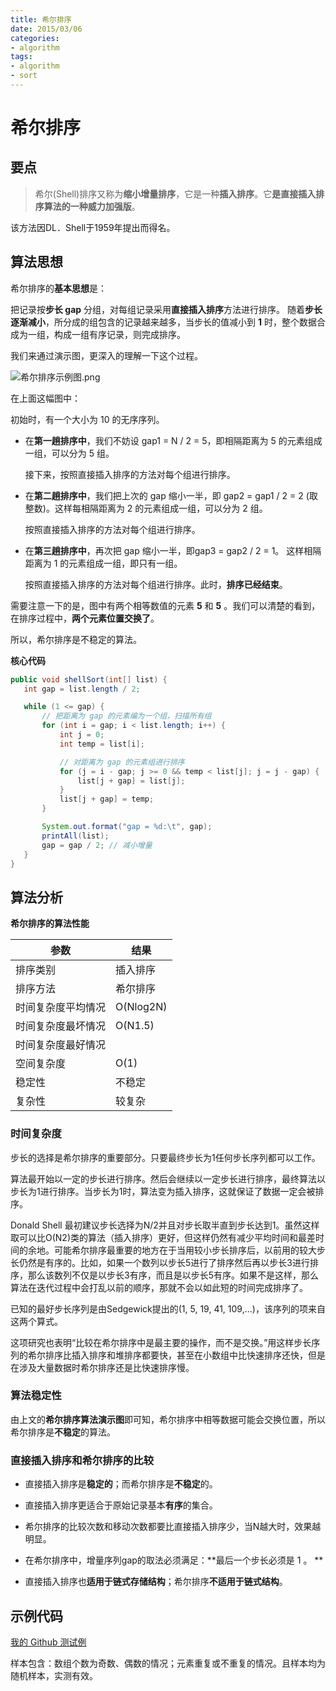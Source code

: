 ```yaml
---
title: 希尔排序
date: 2015/03/06
categories:
- algorithm
tags:
- algorithm
- sort
---
```


# 希尔排序

## 要点

> 希尔(Shell)排序又称为**缩小增量排序**，它是一种**插入排序**。它**是直接插入排序算法的一种威力加强版**。
>

该方法因DL．Shell于1959年提出而得名。

## 算法思想

希尔排序的**基本思想**是：

把记录按**步长 gap** 分组，对每组记录采用**直接插入排序**方法进行排序。
随着**步长逐渐减小**，所分成的组包含的记录越来越多，当步长的值减小到 **1** 时，整个数据合成为一组，构成一组有序记录，则完成排序。

我们来通过演示图，更深入的理解一下这个过程。 

![希尔排序示例图.png](http://oyz7npk35.bkt.clouddn.com//image/algorithm/sort/shell-sort.png)

在上面这幅图中：

初始时，有一个大小为 10 的无序序列。

- 在**第一趟排序中**，我们不妨设 gap1 = N / 2 = 5，即相隔距离为 5 的元素组成一组，可以分为 5 组。

  接下来，按照直接插入排序的方法对每个组进行排序。


- 在**第二趟排序中**，我们把上次的 gap 缩小一半，即 gap2 = gap1 / 2 = 2 (取整数)。这样每相隔距离为 2 的元素组成一组，可以分为 2 组。

  按照直接插入排序的方法对每个组进行排序。


- 在**第三趟排序中**，再次把 gap 缩小一半，即gap3 = gap2 / 2 = 1。 这样相隔距离为 1 的元素组成一组，即只有一组。

  按照直接插入排序的方法对每个组进行排序。此时，**排序已经结束**。

需要注意一下的是，图中有两个相等数值的元素 **5** 和 **5** 。我们可以清楚的看到，在排序过程中，**两个元素位置交换了**。

所以，希尔排序是不稳定的算法。

**核心代码**

 ```java
public void shellSort(int[] list) {
    int gap = list.length / 2;
 
    while (1 <= gap) {
        // 把距离为 gap 的元素编为一个组，扫描所有组
        for (int i = gap; i < list.length; i++) {
            int j = 0;
            int temp = list[i];
 
            // 对距离为 gap 的元素组进行排序
            for (j = i - gap; j >= 0 && temp < list[j]; j = j - gap) {
                list[j + gap] = list[j];
            }
            list[j + gap] = temp;
        }
 
        System.out.format("gap = %d:\t", gap);
        printAll(list);
        gap = gap / 2; // 减小增量
    }
}
 ```

## 算法分析

**希尔排序的算法性能**

| 参数        | 结果        |
| --------- | --------- |
| 排序类别      | 插入排序      |
| 排序方法      | 希尔排序      |
| 时间复杂度平均情况 | O(Nlog2N) |
| 时间复杂度最坏情况 | O(N1.5)   |
| 时间复杂度最好情况 |           |
| 空间复杂度     | O(1)      |
| 稳定性       | 不稳定       |
| 复杂性       | 较复杂       |

### 时间复杂度

步长的选择是希尔排序的重要部分。只要最终步长为1任何步长序列都可以工作。

算法最开始以一定的步长进行排序。然后会继续以一定步长进行排序，最终算法以步长为1进行排序。当步长为1时，算法变为插入排序，这就保证了数据一定会被排序。

Donald Shell 最初建议步长选择为N/2并且对步长取半直到步长达到1。虽然这样取可以比O(N2)类的算法（插入排序）更好，但这样仍然有减少平均时间和最差时间的余地。可能希尔排序最重要的地方在于当用较小步长排序后，以前用的较大步长仍然是有序的。比如，如果一个数列以步长5进行了排序然后再以步长3进行排序，那么该数列不仅是以步长3有序，而且是以步长5有序。如果不是这样，那么算法在迭代过程中会打乱以前的顺序，那就不会以如此短的时间完成排序了。

已知的最好步长序列是由Sedgewick提出的(1, 5, 19, 41, 109,...)，该序列的项来自这两个算式。

这项研究也表明“比较在希尔排序中是最主要的操作，而不是交换。”用这样步长序列的希尔排序比插入排序和堆排序都要快，甚至在小数组中比快速排序还快，但是在涉及大量数据时希尔排序还是比快速排序慢。

### 算法稳定性

由上文的**希尔排序算法演示图**即可知，希尔排序中相等数据可能会交换位置，所以希尔排序是**不稳定**的算法。

### 直接插入排序和希尔排序的比较

- 直接插入排序是**稳定的**；而希尔排序是**不稳定**的。

- 直接插入排序更适合于原始记录基本**有序**的集合。

- 希尔排序的比较次数和移动次数都要比直接插入排序少，当N越大时，效果越明显。   

- 在希尔排序中，增量序列gap的取法必须满足：**最后一个步长必须是 1 。 **

- 直接插入排序也**适用于链式存储结构**；希尔排序**不适用于链式结构**。


## 示例代码

[我的 Github 测试例](https://github.com/dunwu/algorithm-notes/blob/master/codes/src/test/java/io/github/dunwu/algorithm/sort/SortStrategyTest.java)

样本包含：数组个数为奇数、偶数的情况；元素重复或不重复的情况。且样本均为随机样本，实测有效。
